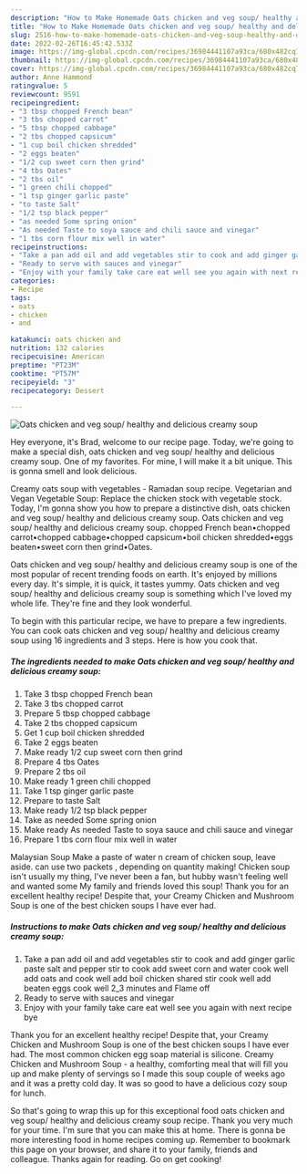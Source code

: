 ```yaml
---
description: "How to Make Homemade Oats chicken and veg soup/ healthy and delicious creamy soup"
title: "How to Make Homemade Oats chicken and veg soup/ healthy and delicious creamy soup"
slug: 2516-how-to-make-homemade-oats-chicken-and-veg-soup-healthy-and-delicious-creamy-soup
date: 2022-02-26T16:45:42.533Z
image: https://img-global.cpcdn.com/recipes/36984441107a93ca/680x482cq70/oats-chicken-and-veg-soup-healthy-and-delicious-creamy-soup-recipe-main-photo.jpg
thumbnail: https://img-global.cpcdn.com/recipes/36984441107a93ca/680x482cq70/oats-chicken-and-veg-soup-healthy-and-delicious-creamy-soup-recipe-main-photo.jpg
cover: https://img-global.cpcdn.com/recipes/36984441107a93ca/680x482cq70/oats-chicken-and-veg-soup-healthy-and-delicious-creamy-soup-recipe-main-photo.jpg
author: Anne Hammond
ratingvalue: 5
reviewcount: 9591
recipeingredient:
- "3 tbsp chopped French bean"
- "3 tbs chopped carrot"
- "5 tbsp chopped cabbage"
- "2 tbs chopped capsicum"
- "1 cup boil chicken shredded"
- "2 eggs beaten"
- "1/2 cup sweet corn then grind"
- "4 tbs Oates"
- "2 tbs oil"
- "1 green chili chopped"
- "1 tsp ginger garlic paste"
- "to taste Salt"
- "1/2 tsp black pepper"
- "as needed Some spring onion"
- "As needed Taste to soya sauce and chili sauce and vinegar"
- "1 tbs corn flour mix well in water"
recipeinstructions:
- "Take a pan add oil and add vegetables stir to cook and add ginger garlic paste salt and pepper stir to cook add sweet corn and water cook well add oats and cook well add boil chicken shared stir cook well add beaten eggs cook well 2_3 minutes and Flame off"
- "Ready to serve with sauces and vinegar"
- "Enjoy with your family take care eat well see you again with next recipe bye"
categories:
- Recipe
tags:
- oats
- chicken
- and

katakunci: oats chicken and 
nutrition: 132 calories
recipecuisine: American
preptime: "PT23M"
cooktime: "PT57M"
recipeyield: "3"
recipecategory: Dessert

---
```



![Oats chicken and veg soup/ healthy and delicious creamy soup](https://img-global.cpcdn.com/recipes/36984441107a93ca/680x482cq70/oats-chicken-and-veg-soup-healthy-and-delicious-creamy-soup-recipe-main-photo.jpg)

Hey everyone, it's Brad, welcome to our recipe page. Today, we're going to make a special dish, oats chicken and veg soup/ healthy and delicious creamy soup. One of my favorites. For mine, I will make it a bit unique. This is gonna smell and look delicious.

Creamy oats soup with vegetables - Ramadan soup recipe. Vegetarian and Vegan Vegetable Soup: Replace the chicken stock with vegetable stock. Today, I&#39;m gonna show you how to prepare a distinctive dish, oats chicken and veg soup/ healthy and delicious creamy soup. Oats chicken and veg soup/ healthy and delicious creamy soup. chopped French bean•chopped carrot•chopped cabbage•chopped capsicum•boil chicken shredded•eggs beaten•sweet corn then grind•Oates.

Oats chicken and veg soup/ healthy and delicious creamy soup is one of the most popular of recent trending foods on earth. It's enjoyed by millions every day. It's simple, it is quick, it tastes yummy. Oats chicken and veg soup/ healthy and delicious creamy soup is something which I've loved my whole life. They're fine and they look wonderful.


To begin with this particular recipe, we have to prepare a few ingredients. You can cook oats chicken and veg soup/ healthy and delicious creamy soup using 16 ingredients and 3 steps. Here is how you cook that.

<!--inarticleads1-->

##### The ingredients needed to make Oats chicken and veg soup/ healthy and delicious creamy soup:

1. Take 3 tbsp chopped French bean
1. Take 3 tbs chopped carrot
1. Prepare 5 tbsp chopped cabbage
1. Take 2 tbs chopped capsicum
1. Get 1 cup boil chicken shredded
1. Take 2 eggs beaten
1. Make ready 1/2 cup sweet corn then grind
1. Prepare 4 tbs Oates
1. Prepare 2 tbs oil
1. Make ready 1 green chili chopped
1. Take 1 tsp ginger garlic paste
1. Prepare to taste Salt
1. Make ready 1/2 tsp black pepper
1. Take as needed Some spring onion
1. Make ready As needed Taste to soya sauce and chili sauce and vinegar
1. Prepare 1 tbs corn flour mix well in water


Malaysian Soup Make a paste of water n cream of chicken soup, leave aside. can use two packets , depending on quantity making! Chicken soup isn&#39;t usually my thing, I&#39;ve never been a fan, but hubby wasn&#39;t feeling well and wanted some My family and friends loved this soup! Thank you for an excellent healthy recipe! Despite that, your Creamy Chicken and Mushroom Soup is one of the best chicken soups I have ever had. 

<!--inarticleads2-->

##### Instructions to make Oats chicken and veg soup/ healthy and delicious creamy soup:

1. Take a pan add oil and add vegetables stir to cook and add ginger garlic paste salt and pepper stir to cook add sweet corn and water cook well add oats and cook well add boil chicken shared stir cook well add beaten eggs cook well 2_3 minutes and Flame off
1. Ready to serve with sauces and vinegar
1. Enjoy with your family take care eat well see you again with next recipe bye


Thank you for an excellent healthy recipe! Despite that, your Creamy Chicken and Mushroom Soup is one of the best chicken soups I have ever had. The most common chicken egg soap material is silicone. Creamy Chicken and Mushroom Soup - a healthy, comforting meal that will fill you up and make plenty of servings so I made this soup couple of weeks ago and it was a pretty cold day. It was so good to have a delicious cozy soup for lunch. 

So that's going to wrap this up for this exceptional food oats chicken and veg soup/ healthy and delicious creamy soup recipe. Thank you very much for your time. I'm sure that you can make this at home. There is gonna be more interesting food in home recipes coming up. Remember to bookmark this page on your browser, and share it to your family, friends and colleague. Thanks again for reading. Go on get cooking!
